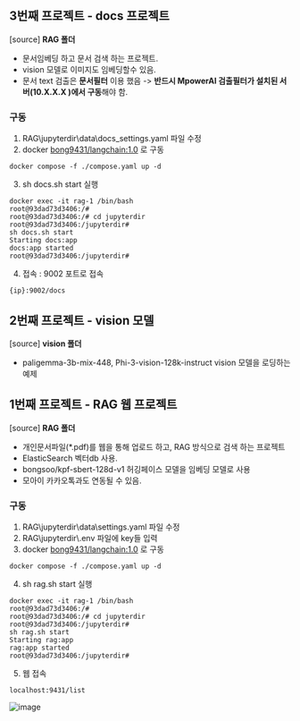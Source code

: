 ## 3번째 프로젝트 - docs 프로젝트
[source] **RAG 폴더**
- 문서임베딩 하고 문서 검색 하는 프로젝트.
- vision 모델로 이미지도 임베딩할수 있음.
- 문서 text 검출은 **문서필터** 이용 했음 -> **반드시 MpowerAI 검출필터가 설치된 서버(10.X.X.X )에서 구동**해야 함.
### 구동
1. RAG\jupyterdir\data\docs_settings.yaml 파일 수정
2. docker [bong9431/langchain:1.0](https://hub.docker.com/repository/docker/bong9431/langchain/general) 로 구동
```
docker compose -f ./compose.yaml up -d
```
3. sh docs.sh start 실행
```
docker exec -it rag-1 /bin/bash
root@93dad73d3406:/#
root@93dad73d3406:/# cd jupyterdir
root@93dad73d3406:/jupyterdir#
sh docs.sh start
Starting docs:app
docs:app started
root@93dad73d3406:/jupyterdir#
```
4. 접속 : 9002 포트로 접속
```
{ip}:9002/docs
```

## 2번째 프로젝트 - vision 모델
[source] **vision 폴더**
- paligemma-3b-mix-448, Phi-3-vision-128k-instruct vision 모델을 로딩하는 예제
  
## 1번째 프로젝트 - RAG 웹 프로젝트
[source] **RAG 폴더**
- 개인문서파일(*.pdf)를 웹을 통해 업로드 하고, RAG 방식으로 검색 하는 프로젝트
- ElasticSearch 벡터db 사용.
- bongsoo/kpf-sbert-128d-v1 허깅페이스 모델을 임베딩 모델로 사용
- 모아이 카카오톡과도 연동될 수 있음.

### 구동
1. RAG\jupyterdir\data\settings.yaml 파일 수정
2. RAG\jupyterdir\\.env 파일에 key들 입력
3. docker [bong9431/langchain:1.0](https://hub.docker.com/repository/docker/bong9431/langchain/general) 로 구동
```
docker compose -f ./compose.yaml up -d
```
4. sh rag.sh start 실행
```
docker exec -it rag-1 /bin/bash
root@93dad73d3406:/#
root@93dad73d3406:/# cd jupyterdir
root@93dad73d3406:/jupyterdir#
sh rag.sh start
Starting rag:app
rag:app started
root@93dad73d3406:/jupyterdir#
```
5. 웹 접속
```
localhost:9431/list
```
![image](https://github.com/kobongsoo/project/assets/93692701/239c9d08-12db-4ed9-b71f-409f46e229ae)

